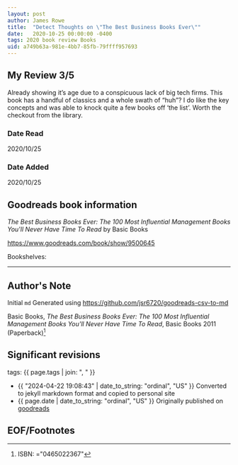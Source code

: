```yaml
---
layout: post
author: James Rowe
title:  "Detect Thoughts on \"The Best Business Books Ever\""
date:   2020-10-25 00:00:00 -0400
tags: 2020 book review Books 
uid: a749b63a-981e-4bb7-85fb-79ffff957693
---
```




## My Review 3/5

Already showing it’s age due to a conspicuous lack of big tech firms. This book has a handful of classics and a whole swath of “huh”? I do like the key concepts and was able to knock quite a few books off ‘the list’. Worth the checkout from the library. 

### Date Read
2020/10/25

### Date Added
2020/10/25

## Goodreads book information

*The Best Business Books Ever: The 100 Most Influential Management Books You'll Never Have Time To Read* by Basic Books

https://www.goodreads.com/book/show/9500645

Bookshelves: 

---

## Author's Note

Initial `md` Generated using https://github.com/jsr6720/goodreads-csv-to-md

Basic Books, *The Best Business Books Ever: The 100 Most Influential Management Books You'll Never Have Time To Read*,  Basic Books 2011 (Paperback)[^1]

## Significant revisions

tags: {{ page.tags | join: ", " }} <!-- todo move this somewhere -->

- {{ "2024-04-22 19:08:43" | date_to_string: "ordinal", "US" }} Converted to jekyll markdown format and copied to personal site
- {{ page.date | date_to_string: "ordinal", "US" }} Originally published on [goodreads](https://www.goodreads.com)

## EOF/Footnotes

[^1]: ISBN: ="0465022367"